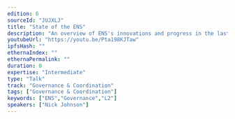```yaml
---
edition: 6
sourceId: "JUJXLJ"
title: "State of the ENS"
description: "An overview of ENS's innovations and progress in the last couple of years. Learn about how the ENS DAO is developing new approaches to decentralised governance, and how the development of ENS's offchain infrastructure makes trustless access to data held outside L1 easier for everyone - enabling both ENS's expansion to L2s and much broader applications."
youtubeUrl: "https://youtu.be/Pta198KJTaw"
ipfsHash: ""
ethernaIndex: ""
ethernaPermalink: ""
duration: 0
expertise: "Intermediate"
type: "Talk"
track: "Governance & Coordination"
tags: ["Governance & Coordination"]
keywords: ["ENS","Governance","L2"]
speakers: ["Nick Johnson"]
---
```

